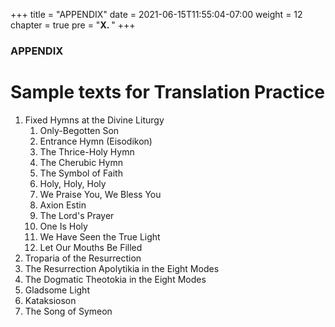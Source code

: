 +++
title = "APPENDIX"
date = 2021-06-15T11:55:04-07:00
weight = 12
chapter = true
pre = "<b>X. </b>"
+++

### APPENDIX

# Sample texts for Translation Practice

1. Fixed Hymns at the Divine Liturgy
    1. Only-Begotten Son
    1. Entrance Hymn (Eisodikon)
    1. The Thrice-Holy Hymn
    1. The Cherubic Hymn
    1. The Symbol of Faith
    1. Holy, Holy, Holy
    1. We Praise You, We Bless You
    1. Axion Estin
    1. The Lord's Prayer
    1. One Is Holy
    1. We Have Seen the True Light
    1. Let Our Mouths Be Filled
1. Troparia of the Resurrection
1. The Resurrection Apolytikia in the Eight Modes
1. The Dogmatic Theotokia in the Eight Modes
1. Gladsome Light
1. Kataksioson
1. The Song of Symeon
